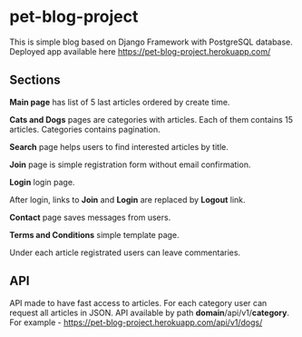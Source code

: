 # pet-blog-project
This is simple blog based on Django Framework with PostgreSQL database.
Deployed app available here https://pet-blog-project.herokuapp.com/

## Sections
**Main page** has list of 5 last articles ordered by create time.

**Cats and Dogs** pages are categories with articles. Each of them contains 15 articles. Categories contains pagination.

**Search** page helps users to find interested articles by title.

**Join** page is simple registration form without email confirmation.

**Login** login page.

After login, links to **Join** and **Login** are replaced by **Logout** link.

**Contact** page saves messages from users.

**Terms and Conditions** simple template page.

Under each article registrated users can leave commentaries.

## API
API made to have fast access to articles. For each category user can request all articles in JSON.
API available by path **domain**/api/v1/**category**.
For example - https://pet-blog-project.herokuapp.com/api/v1/dogs/

